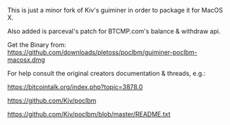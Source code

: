 This is just a minor fork of Kiv's guiminer in order to package it for MacOS X. 

Also added is parceval's patch for BTCMP.com's balance & withdraw api.

Get the Binary from: https://github.com/downloads/pletoss/poclbm/guiminer-poclbm-macosx.dmg

For help consult the original creators documentation & threads, e.g.:

https://bitcointalk.org/index.php?topic=3878.0

https://github.com/Kiv/poclbm

https://github.com/Kiv/poclbm/blob/master/README.txt
